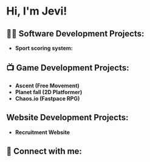 <h1>Hi, I'm Jevi!</h1>

<h2>👨‍💻 Software Development Projects:</h2>

- <b>Sport scoring system:</b>

<h2>📺 Game Development Projects:</h2>

- <b>Ascent (Free Movement)</b>
- <b>Planet fall (2D Platformer)</b>
- <b>Chaos.io (Fastpace RPG)</b>

<h2>Website Development Projects:</h2>

- <b>Recruitment Website</b>

<h2> 🤳 Connect with me:</h2>


<!--
**joshmadakor1/joshmadakor1** is a ✨ _special_ ✨ repository because its `README.md` (this file) appears on your GitHub profile.

Here are some ideas to get you started:

- 🔭 I’m currently working on ...
- 🌱 I’m currently learning ...
- 👯 I’m looking to collaborate on ...
- 🤔 I’m looking for help with ...
- 💬 Ask me about ...
- 📫 How to reach me: ...
- 😄 Pronouns: ...
- ⚡ Fun fact: ...
-->
